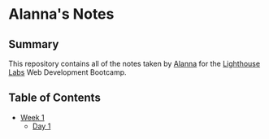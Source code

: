 # Alanna's Notes
## Summary
This repository contains all of the notes taken by [Alanna](https://github.com/yummyflan) for the [Lighthouse Labs](https://www.lighthouselabs.ca/) Web Development Bootcamp.

## Table of Contents
* [Week 1](/Week_1/)
  * [Day 1](/Week_1/Day_1/)